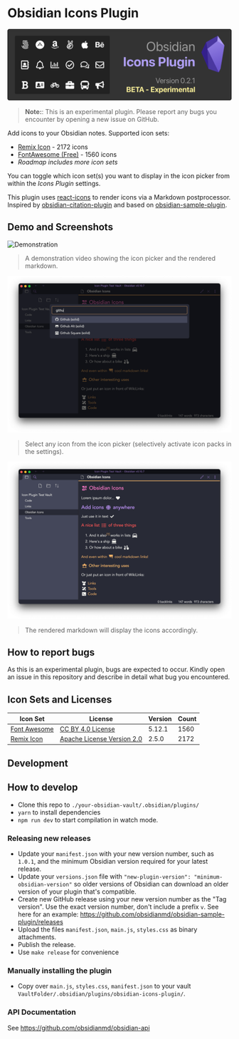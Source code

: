 # Obsidian Icons Plugin

![Obsidian Icons Plugin](docs/banner.png)

> **Note:**: This is an experimental plugin. Please report any bugs you encounter by opening a new issue on GitHub.

Add icons to your Obsidian notes. Supported icon sets:

- [Remix Icon](https://remixicon.com/) - 2172 icons
- [FontAwesome (Free)](https://fontawesome.com/) - 1560 icons
- _Roadmap includes more icon sets_

You can toggle which icon set(s) you want to display in the icon picker from within the _Icons Plugin_ settings.

This plugin uses [react-icons](https://github.com/react-icons/react-icons) to render icons via a Markdown postprocessor. Inspired by [obsidian-citation-plugin](https://github.com/hans/obsidian-citation-plugin) and based on [obsidian-sample-plugin](https://github.com/obsidianmd/obsidian-sample-plugin).
## Demo and Screenshots

![Demonstration](docs/demo.gif)
> A demonstration video showing the icon picker and the rendered markdown.

![Screenshot Picker](docs/screenshot-picker.png)
> Select any icon from the icon picker (selectively activate icon packs in the settings).

![Screenshot Rendered](docs/screenshot-rendered.png)
> The rendered markdown will display the icons accordingly.


## How to report bugs

As this is an experimental plugin, bugs are expected to occur. Kindly open an issue in this repository and describe in detail what bug you encountered.

## Icon Sets and Licenses

Icon Set|License|Version|Count
---|---|---|---
[Font Awesome](https://fontawesome.com/)|[CC BY 4.0 License](https://creativecommons.org/licenses/by/4.0/)|5.12.1|1560
[Remix Icon](https://github.com/Remix-Design/RemixIcon)|[Apache License Version 2.0](http://www.apache.org/licenses/)|2.5.0|2172

## Development

## How to develop

- Clone this repo to `./your-obsidian-vault/.obsidian/plugins/`
- `yarn` to install dependencies
- `npm run dev` to start compilation in watch mode.

### Releasing new releases

- Update your `manifest.json` with your new version number, such as `1.0.1`, and the minimum Obsidian version required for your latest release.
- Update your `versions.json` file with `"new-plugin-version": "minimum-obsidian-version"` so older versions of Obsidian can download an older version of your plugin that's compatible.
- Create new GitHub release using your new version number as the "Tag version". Use the exact version number, don't include a prefix `v`. See here for an example: https://github.com/obsidianmd/obsidian-sample-plugin/releases
- Upload the files `manifest.json`, `main.js`, `styles.css` as binary attachments.
- Publish the release.
- Use `make release` for convenience

### Manually installing the plugin

- Copy over `main.js`, `styles.css`, `manifest.json` to your vault `VaultFolder/.obsidian/plugins/obsidian-icons-plugin/`.

### API Documentation

See https://github.com/obsidianmd/obsidian-api
